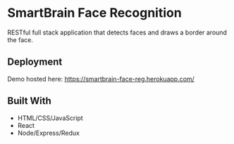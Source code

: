 # SmartBrain Face Recognition

RESTful full stack application that detects faces and draws a border around the face.


## Deployment

Demo hosted here: https://smartbrain-face-reg.herokuapp.com/

## Built With

* HTML/CSS/JavaScript
* React
* Node/Express/Redux

